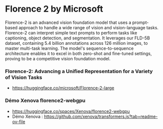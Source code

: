 # Florence 2 by Microsoft

Florence-2 is an advanced vision foundation model that uses a prompt-based approach to handle a wide range of vision and vision-language tasks. Florence-2 can interpret simple text prompts to perform tasks like captioning, object detection, and segmentation. It leverages our FLD-5B dataset, containing 5.4 billion annotations across 126 million images, to master multi-task learning. The model's sequence-to-sequence architecture enables it to excel in both zero-shot and fine-tuned settings, proving to be a competitive vision foundation model.

### Florence-2: Advancing a Unified Representation for a Variety of Vision Tasks
- https://huggingface.co/microsoft/Florence-2-large

### Démo Xenova florence2-webgpu
- https://huggingface.co/spaces/Xenova/florence2-webgpu
- Démo Xenova : https://github.com/xenova/transformers.js?tab=readme-ov-file

